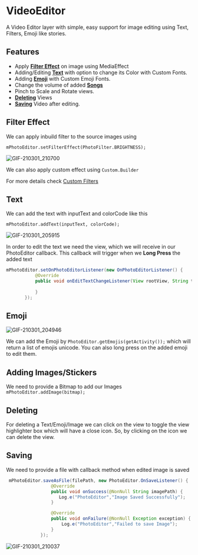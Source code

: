 # VideoEditor

A Video Editor layer with simple, easy support for image editing using Text, Filters, Emoji like stories.

## Features

- Apply [**Filter Effect**](#filter-effect) on image using MediaEffect
- Adding/Editing [**Text**](#text) with option to change its Color with Custom Fonts.
- Adding [**Emoji**](#emoji) with Custom Emoji Fonts.
- Change the volume of added [**Songs**](#filter-effect) 
- Pinch to Scale and Rotate views.
- [**Deleting**](#deleting) Views
- [**Saving**](#saving) Video after editing.


## Filter Effect
We can apply inbuild filter to the source images using 

 `mPhotoEditor.setFilterEffect(PhotoFilter.BRIGHTNESS);`

![GIF-210301_210700](https://user-images.githubusercontent.com/56435229/109521172-070e5500-7ad3-11eb-9b42-1252783b5c30.gif)

We can also apply custom effect using `Custom.Builder`

For more details check [Custom Filters](https://github.com/burhanrashid52/PhotoEditor/wiki/Filter-Effect)



## Text



We can add the text with inputText and colorCode like this

`mPhotoEditor.addText(inputText, colorCode);` 

![GIF-210301_205915](https://user-images.githubusercontent.com/56435229/109520629-75064c80-7ad2-11eb-846c-e0bf9a579d46.gif)


In order to edit the text we need the view, which we will receive in our PhotoEditor callback. This callback will trigger when we **Long Press** the added text

 ```java
 mPhotoEditor.setOnPhotoEditorListener(new OnPhotoEditorListener() {
            @Override
            public void onEditTextChangeListener(View rootView, String text, int colorCode) {
                
            }
        });
  ```



## Emoji

![GIF-210301_204946](https://user-images.githubusercontent.com/56435229/109518071-ef819d00-7acf-11eb-84d5-9edbe3e06088.gif)


We can add the Emoji by `PhotoEditor.getEmojis(getActivity());` which will return a list of emojis unicode. You can also long press on the added emoji to edit them.




## Adding Images/Stickers
 We need to provide a Bitmap to add our Images  `mPhotoEditor.addImage(bitmap);`
 
 
 



## Deleting
  For deleting a Text/Emoji/Image we can click on the view to toggle the view highlighter box which will have a close icon. So, by clicking on the icon we can delete the view.
  
  
  

## Saving
   
   We need to provide a file with callback method when edited image is saved
   
   ```java
    mPhotoEditor.saveAsFile(filePath, new PhotoEditor.OnSaveListener() {
                    @Override
                    public void onSuccess(@NonNull String imagePath) {
                       Log.e("PhotoEditor","Image Saved Successfully");
                    }

                    @Override
                    public void onFailure(@NonNull Exception exception) {
                        Log.e("PhotoEditor","Failed to save Image");
                    }
                });
```
![GIF-210301_210037](https://user-images.githubusercontent.com/56435229/109521035-dfb78800-7ad2-11eb-9cad-6a9d641b96b1.gif)
